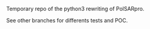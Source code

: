 Temporary repo of the python3 rewriting of PolSARpro.

See other branches for differents tests and POC.
